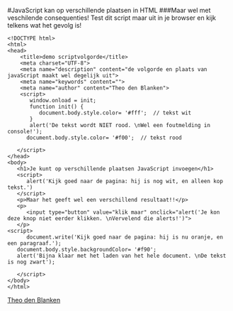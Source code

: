 #JavaScript kan op verschillende plaatsen in HTML
###Maar wel met veschilende consequenties!
Test dit script maar uit in je browser en kijk telkens wat het gevolg is!

```
<!DOCTYPE html>
<html>
<head>
    <title>demo scriptvolgorde</title>
    <meta charset="UTF-8">
    <meta name="description" content="de volgorde en plaats van javaScript maakt wel degelijk uit">
    <meta name="keywords" content="">
    <meta name="author" content="Theo den Blanken">
    <script>
       window.onload = init;
       function init() {
          document.body.style.color= '#fff';  // tekst wit
       }
       alert('De tekst wordt NIET rood. \nWel een foutmelding in console!');
      document.body.style.color= '#f00';  // tekst rood
       
   </script>
</head>
<body>
   <h1>Je kunt op verschillende plaatsen JavaScript invoegen</h1>
   <script>
      alert('Kijk goed naar de pagina: hij is nog wit, en alleen kop tekst.')
   </script>
   <p>Maar het geeft wel een verschillend resultaat!!</p>
   <p>
      <input type="button" value="klik maar" onclick="alert('Je kon deze knop niet eerder klikken. \nVervelend die alerts!')">
   </p>
<script>
      document.write('Kijk goed naar de pagina: hij is nu oranje, en een paragraaf.');
   document.body.style.backgroundColor= '#f90';
   alert('Bijna klaar met het laden van het hele document. \nDe tekst is nog zwart');
   
   </script>
</body>
</html>
```
[Theo den Blanken](http://blanken5.home.xs4all.nl/)